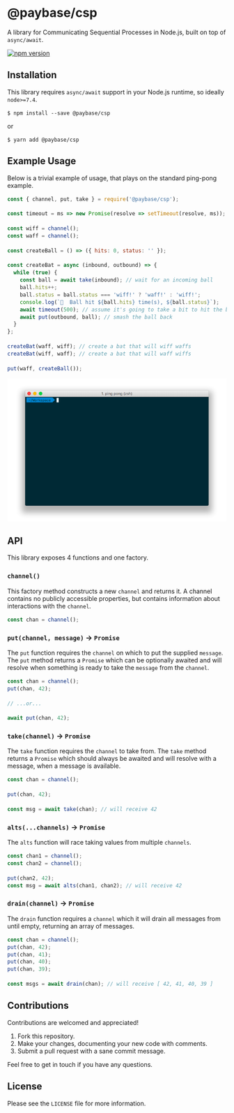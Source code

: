 # @paybase/csp

A library for Communicating Sequential Processes in Node.js, built on top of `async/await`.

[![npm version](https://badge.fury.io/js/%40paybase%2Fcsp.svg)](https://badge.fury.io/js/%40paybase%2Fcsp)

## Installation

This library requires `async/await` support in your Node.js runtime, so ideally `node>=7.4`.

```
$ npm install --save @paybase/csp
```

or

```
$ yarn add @paybase/csp
```

## Example Usage

Below is a trivial example of usage, that plays on the standard ping-pong example.

```javascript
const { channel, put, take } = require('@paybase/csp');

const timeout = ms => new Promise(resolve => setTimeout(resolve, ms));

const wiff = channel();
const waff = channel();

const createBall = () => ({ hits: 0, status: '' });

const createBat = async (inbound, outbound) => {
  while (true) {
    const ball = await take(inbound); // wait for an incoming ball
    ball.hits++;
    ball.status = ball.status === 'wiff!' ? 'waff!' : 'wiff!';
    console.log(`🎾  Ball hit ${ball.hits} time(s), ${ball.status}`);
    await timeout(500); // assume it's going to take a bit to hit the ball
    await put(outbound, ball); // smash the ball back
  }
};

createBat(waff, wiff); // create a bat that will wiff waffs
createBat(wiff, waff); // create a bat that will waff wiffs

put(waff, createBall());
```

![ping pong](/assets/pingpong.gif?raw=true)

## API

This library exposes 4 functions and one factory.

### `channel()`

This factory method constructs a new `channel` and returns it. A channel contains no publicly accessible properties, but contains information about interactions with the `channel`.

```javascript
const chan = channel();
```

### `put(channel, message)` -> `Promise`

The `put` function requires the `channel` on which to put the supplied `message`. The `put` method returns a `Promise` which can be optionally awaited and will resolve when something is ready to take the `message` from the `channel`.

```javascript
const chan = channel();
put(chan, 42);

// ...or...

await put(chan, 42);
```

### `take(channel)` -> `Promise`

The `take` function requires the `channel` to take from. The `take` method returns a `Promise` which should always be awaited and will resolve with a message, when a message is available.

```javascript
const chan = channel();

put(chan, 42);

const msg = await take(chan); // will receive 42
```

### `alts(...channels)` -> `Promise`

The `alts` function will race taking values from multiple `channels`.

```javascript
const chan1 = channel();
const chan2 = channel();

put(chan2, 42);
const msg = await alts(chan1, chan2); // will receive 42
```

### `drain(channel)` -> `Promise`

The `drain` function requires a `channel` which it will drain all messages from until empty, returning an array of messages.

```javascript
const chan = channel();
put(chan, 42);
put(chan, 41);
put(chan, 40);
put(chan, 39);

const msgs = await drain(chan); // will receive [ 42, 41, 40, 39 ]
```

## Contributions

Contributions are welcomed and appreciated!

1. Fork this repository.
1. Make your changes, documenting your new code with comments.
1. Submit a pull request with a sane commit message.

Feel free to get in touch if you have any questions.

## License

Please see the `LICENSE` file for more information.
